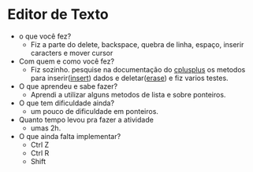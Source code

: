 # Editor de Texto

* o que você fez?
  * Fiz a parte do delete, backspace, quebra de linha, espaço, inserir caracters e mover cursor
* Com quem e como você fez?
  * Fiz sozinho. pesquise na documentação do [cplusplus](http://www.cplusplus.com/reference/list/list/) os metodos para inserir([insert](www.cplusplus.com/reference/list/list/insert/)) dados e deletar([erase](http://www.cplusplus.com/reference/list/list/erase/)) e fiz varios testes.
* O que aprendeu e sabe fazer?
  * Aprendi a utilizar alguns metodos de lista e sobre ponteiros.
* O que tem dificuldade ainda?
  * um pouco de dificuldade em ponteiros.
* Quanto tempo levou pra fazer a atividade
  * umas 2h.
* O que ainda falta implementar?
  * Ctrl Z
  * Ctrl R
  * Shift
